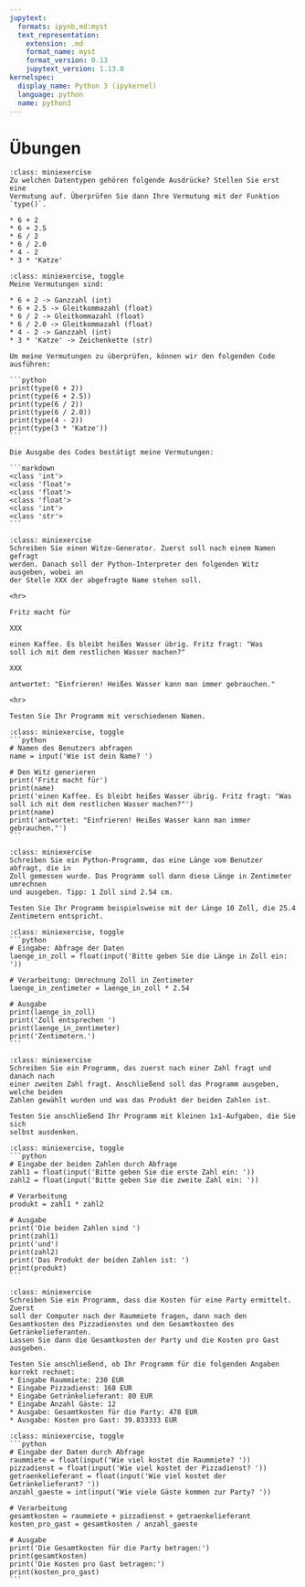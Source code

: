```yaml
---
jupytext:
  formats: ipynb,md:myst
  text_representation:
    extension: .md
    format_name: myst
    format_version: 0.13
    jupytext_version: 1.13.8
kernelspec:
  display_name: Python 3 (ipykernel)
  language: python
  name: python3
---
```


# Übungen

```{admonition} Übung 2.1
:class: miniexercise
Zu welchen Datentypen gehören folgende Ausdrücke? Stellen Sie erst eine
Vermutung auf. Überprüfen Sie dann Ihre Vermutung mit der Funktion `type()`.

* 6 + 2
* 6 + 2.5
* 6 / 2
* 6 / 2.0
* 4 - 2
* 3 * 'Katze'
```

````{admonition} Lösung
:class: miniexercise, toggle
Meine Vermutungen sind:

* 6 + 2 -> Ganzzahl (int)
* 6 + 2.5 -> Gleitkommazahl (float)
* 6 / 2 -> Gleitkommazahl (float)
* 6 / 2.0 -> Gleitkommazahl (float)
* 4 - 2 -> Ganzzahl (int)
* 3 * 'Katze' -> Zeichenkette (str)

Um meine Vermutungen zu überprüfen, können wir den folgenden Code ausführen:

```python
print(type(6 + 2))
print(type(6 + 2.5))
print(type(6 / 2))
print(type(6 / 2.0))
print(type(4 - 2))
print(type(3 * 'Katze'))
```

Die Ausgabe des Codes bestätigt meine Vermutungen:

```markdown
<class 'int'>
<class 'float'>
<class 'float'>
<class 'float'>
<class 'int'>
<class 'str'>
```
````

```{admonition} Übung 2.2
:class: miniexercise
Schreiben Sie einen Witze-Generator. Zuerst soll nach einem Namen gefragt
werden. Danach soll der Python-Interpreter den folgenden Witz ausgeben, wobei an
der Stelle XXX der abgefragte Name stehen soll.

<hr>

Fritz macht für

XXX 

einen Kaffee. Es bleibt heißes Wasser übrig. Fritz fragt: "Was
soll ich mit dem restlichen Wasser machen?" 

XXX 

antwortet: "Einfrieren! Heißes Wasser kann man immer gebrauchen."

<hr> 

Testen Sie Ihr Programm mit verschiedenen Namen.
```

````{admonition} Lösung
:class: miniexercise, toggle
```python
# Namen des Benutzers abfragen
name = input('Wie ist dein Name? ')

# Den Witz generieren
print('Fritz macht für')
print(name)
print('einen Kaffee. Es bleibt heißes Wasser übrig. Fritz fragt: "Was soll ich mit dem restlichen Wasser machen?"')
print(name)
print('antwortet: "Einfrieren! Heißes Wasser kann man immer gebrauchen."')
```
````


```{admonition} Übungen 2.3
:class: miniexercise
Schreiben Sie ein Python-Programm, das eine Länge vom Benutzer abfragt, die in
Zoll gemessen wurde. Das Programm soll dann diese Länge in Zentimeter umrechnen
und ausgeben. Tipp: 1 Zoll sind 2.54 cm.

Testen Sie Ihr Programm beispielsweise mit der Länge 10 Zoll, die 25.4
Zentimetern entspricht. 
```

````{admonition} Lösung
:class: miniexercise, toggle
```python
# Eingabe: Abfrage der Daten
laenge_in_zoll = float(input('Bitte geben Sie die Länge in Zoll ein: '))

# Verarbeitung: Umrechnung Zoll in Zentimeter
laenge_in_zentimeter = laenge_in_zoll * 2.54

# Ausgabe
print(laenge_in_zoll)
print('Zoll entsprechen ')
print(laenge_in_zentimeter)
print('Zentimetern.')
```
````


```{admonition} Übung 2.4
:class: miniexercise
Schreiben Sie ein Programm, das zuerst nach einer Zahl fragt und danach nach
einer zweiten Zahl fragt. Anschließend soll das Programm ausgeben, welche beiden
Zahlen gewählt wurden und was das Produkt der beiden Zahlen ist.

Testen Sie anschließend Ihr Programm mit kleinen 1x1-Aufgaben, die Sie sich
selbst ausdenken.
```

````{admonition} Lösung
:class: miniexercise, toggle
```python
# Eingabe der beiden Zahlen durch Abfrage
zahl1 = float(input('Bitte geben Sie die erste Zahl ein: '))
zahl2 = float(input('Bitte geben Sie die zweite Zahl ein: '))

# Verarbeitung
produkt = zahl1 * zahl2

# Ausgabe
print('Die beiden Zahlen sind ')
print(zahl1)
print('und')
print(zahl2)
print('Das Produkt der beiden Zahlen ist: ')
print(produkt)
```
````

```{admonition} Übung 2.5
:class: miniexercise
Schreiben Sie ein Programm, dass die Kosten für eine Party ermittelt. Zuerst
soll der Computer nach der Raummiete fragen, dann nach den
Gesamtkosten des Pizzadienstes und den Gesamtkosten des Getränkelieferanten.
Lassen Sie dann die Gesamtkosten der Party und die Kosten pro Gast ausgeben.

Testen Sie anschließend, ob Ihr Programm für die folgenden Angaben korrekt rechnet:
* Eingabe Raummiete: 230 EUR
* Eingabe Pizzadienst: 168 EUR
* Eingabe Getränkelieferant: 80 EUR
* Eingabe Anzahl Gäste: 12
* Ausgabe: Gesamtkosten für die Party: 478 EUR
* Ausgabe: Kosten pro Gast: 39.833333 EUR
```


````{admonition} Lösung
:class: miniexercise, toggle
```python
# Eingabe der Daten durch Abfrage
raummiete = float(input('Wie viel kostet die Raummiete? '))
pizzadienst = float(input('Wie viel kostet der Pizzadienst? '))
getraenkelieferant = float(input('Wie viel kostet der Getränkelieferant? '))
anzahl_gaeste = int(input('Wie viele Gäste kommen zur Party? '))

# Verarbeitung
gesamtkosten = raummiete + pizzadienst + getraenkelieferant
kosten_pro_gast = gesamtkosten / anzahl_gaeste

# Ausgabe
print('Die Gesamtkosten für die Party betragen:')
print(gesamtkosten)
print('Die Kosten pro Gast betragen:')
print(kosten_pro_gast)
```
````
